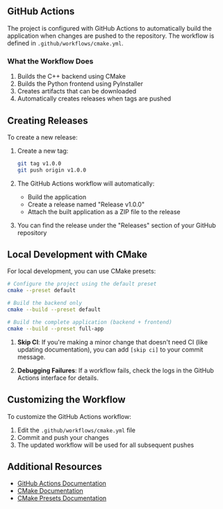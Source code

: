 ## GitHub Actions

The project is configured with GitHub Actions to automatically build the application when changes are pushed to the repository. The workflow is defined in `.github/workflows/cmake.yml`.

### What the Workflow Does

1. Builds the C++ backend using CMake
2. Builds the Python frontend using PyInstaller
3. Creates artifacts that can be downloaded
4. Automatically creates releases when tags are pushed

## Creating Releases

To create a new release:

1. Create a new tag:
   ```bash
   git tag v1.0.0
   git push origin v1.0.0
   ```

2. The GitHub Actions workflow will automatically:
   - Build the application
   - Create a release named "Release v1.0.0"
   - Attach the built application as a ZIP file to the release

3. You can find the release under the "Releases" section of your GitHub repository

## Local Development with CMake

For local development, you can use CMake presets:

```bash
# Configure the project using the default preset
cmake --preset default

# Build the backend only
cmake --build --preset default

# Build the complete application (backend + frontend)
cmake --build --preset full-app
```

1. **Skip CI**: If you're making a minor change that doesn't need CI (like updating documentation), you can add `[skip ci]` to your commit message.

2. **Debugging Failures**: If a workflow fails, check the logs in the GitHub Actions interface for details.

## Customizing the Workflow

To customize the GitHub Actions workflow:

1. Edit the `.github/workflows/cmake.yml` file
2. Commit and push your changes
3. The updated workflow will be used for all subsequent pushes

## Additional Resources

- [GitHub Actions Documentation](https://docs.github.com/en/actions)
- [CMake Documentation](https://cmake.org/documentation/)
- [CMake Presets Documentation](https://cmake.org/cmake/help/latest/manual/cmake-presets.7.html) 